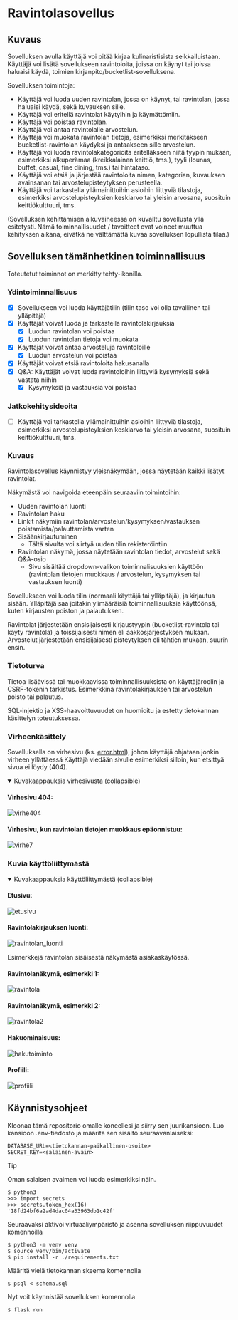 # Ravintolasovellus

## Kuvaus

Sovelluksen avulla käyttäjä voi pitää kirjaa kulinaristisista seikkailuistaan. Käyttäjä voi lisätä sovellukseen ravintoloita, joissa on käynyt tai joissa haluaisi käydä, toimien kirjanpito/bucketlist-sovelluksena.

Sovelluksen toimintoja:
- Käyttäjä voi luoda uuden ravintolan, jossa on käynyt, tai ravintolan, jossa haluaisi käydä, sekä kuvauksen sille.
- Käyttäjä voi eritellä ravintolat käytyihin ja käymättömiin.
- Käyttäjä voi poistaa ravintolan.
- Käyttäjä voi antaa ravintolalle arvostelun.
- Käyttäjä voi muokata ravintolan tietoja, esimerkiksi merkitäkseen bucketlist-ravintolan käydyksi ja antaakseen sille arvostelun.
- Käyttäjä voi luoda ravintolakategorioita eritelläkseen niitä tyypin mukaan, esimerkiksi alkuperämaa (kreikkalainen keittiö, tms.), tyyli (lounas, buffet, casual, fine dining, tms.) tai hintataso.
- Käyttäjä voi etsiä ja järjestää ravintoloita nimen, kategorian, kuvauksen avainsanan tai arvostelupisteytyksen perusteella.
- Käyttäjä voi tarkastella yllämainittuihin asioihin liittyviä tilastoja, esimerkiksi arvostelupisteyksien keskiarvo tai yleisin arvosana, suosituin keittiökulttuuri, tms.

(Sovelluksen kehittämisen alkuvaiheessa on kuvailtu sovellusta yllä esitetysti. Nämä toiminnallisuudet / tavoitteet ovat voineet muuttua kehityksen aikana, eivätkä ne välttämättä kuvaa sovelluksen lopullista tilaa.)

## Sovelluksen tämänhetkinen toiminnallisuus

Toteutetut toiminnot on merkitty tehty-ikonilla.

### Ydintoiminnallisuus

- [x] Sovellukseen voi luoda käyttäjätilin (tilin taso voi olla tavallinen tai ylläpitäjä)
- [x] Käyttäjät voivat luoda ja tarkastella ravintolakirjauksia
  - [x] Luodun ravintolan voi poistaa
  - [x] Luodun ravintolan tietoja voi muokata 
- [x] Käyttäjät voivat antaa arvosteluja ravintoloille
  - [x] Luodun arvostelun voi poistaa
- [x] Käyttäjät voivat etsiä ravintoloita hakusanalla
- [x] Q&A: Käyttäjät voivat luoda ravintoloihin liittyviä kysymyksiä sekä vastata niihin
  - [x] Kysymyksiä ja vastauksia voi poistaa 

### Jatkokehitysideoita
- [ ] Käyttäjä voi tarkastella yllämainittuihin asioihin liittyviä tilastoja, esimerkiksi arvostelupisteyksien keskiarvo tai yleisin arvosana, suosituin keittiökulttuuri, tms.

### Kuvaus

Ravintolasovellus käynnistyy yleisnäkymään, jossa näytetään kaikki lisätyt ravintolat. 

Näkymästä voi navigoida eteenpäin seuraaviin toimintoihin:
- Uuden ravintolan luonti
- Ravintolan haku
- Linkit näkymiin ravintolan/arvostelun/kysymyksen/vastauksen poistamista/palauttamista varten
- Sisäänkirjautuminen
  - Tältä sivulta voi siirtyä uuden tilin rekisteröintiin
- Ravintolan näkymä, jossa näytetään ravintolan tiedot, arvostelut sekä Q&A-osio
  - Sivu sisältää dropdown-valikon toiminnalisuuksien käyttöön (ravintolan tietojen muokkaus / arvostelun, kysymyksen tai vastauksen luonti)

Sovellukseen voi luoda tilin (normaali käyttäjä tai ylläpitäjä), ja kirjautua sisään. Ylläpitäjä saa joitakin ylimääräisiä toiminnallisuuksia käyttöönsä, kuten kirjausten poiston ja palautuksen. 

Ravintolat järjestetään ensisijaisesti kirjaustyypin (bucketlist-ravintola tai käyty ravintola) ja toissijaisesti nimen eli aakkosjärjestyksen mukaan. Arvostelut järjestetään ensisijaisesti pisteytyksen eli tähtien mukaan, suurin ensin.

### Tietoturva

Tietoa lisäävissä tai muokkaavissa toiminnallisuuksista on käyttäjäroolin ja CSRF-tokenin tarkistus. Esimerkkinä ravintolakirjauksen tai arvostelun poisto tai palautus.

SQL-injektio ja XSS-haavoittuvuudet on huomioitu ja estetty tietokannan käsittelyn toteutuksessa.

### Virheenkäsittely

Sovelluksella on virhesivu (ks. [error.html](/templates/error.html)), johon käyttäjä ohjataan jonkin virheen yllättäessä Käyttäjä viedään sivulle esimerkiksi silloin, kun etsittyä sivua ei löydy (404).

<details open>

<summary> Kuvakaappauksia virhesivusta (collapsible) </summary>

#### Virhesivu 404:

![virhe404](https://github.com/kuosaton/tsoha-ravintolasovellus/assets/120479105/c2531840-ab03-4155-8eb0-f476288d150b)


#### Virhesivu, kun ravintolan tietojen muokkaus epäonnistuu:

![virhe7](https://github.com/kuosaton/tsoha-ravintolasovellus/assets/120479105/1dbdf154-5ee8-43a6-a18c-eb424c7860b9)


</details>

### Kuvia käyttöliittymästä

<details open>

<summary> Kuvakaappauksia käyttöliittymästä (collapsible) </summary>


#### Etusivu:

![etusivu](https://github.com/kuosaton/tsoha-ravintolasovellus/assets/120479105/bdb9bcf7-616b-4f11-ba52-769aa0ae4823)

#### Ravintolakirjauksen luonti:

![ravintolan_luonti](https://github.com/kuosaton/tsoha-ravintolasovellus/assets/120479105/bdf160e9-1bf6-4921-b802-61e219d4dea8)


Esimerkkejä ravintolan sisäisestä näkymästä asiakaskäytössä.

#### Ravintolanäkymä, esimerkki 1:

![ravintola](https://github.com/kuosaton/tsoha-ravintolasovellus/assets/120479105/2c201a4a-ff54-4aa7-bbd6-259381e45ba9)

#### Ravintolanäkymä, esimerkki 2:

![ravintola2](https://github.com/kuosaton/tsoha-ravintolasovellus/assets/120479105/2d3625b2-2a57-45bc-acc1-f21d865929e9)

#### Hakuominaisuus:

![hakutoiminto](https://github.com/kuosaton/tsoha-ravintolasovellus/assets/120479105/762bd9ff-805b-460a-8ed2-b94fc70ff50f)

#### Profiili:

![profiili](https://github.com/kuosaton/tsoha-ravintolasovellus/assets/120479105/4e2a8213-c4be-43b6-9e14-9ec73be0b81e)

</details>

## Käynnistysohjeet

Kloonaa tämä repositorio omalle koneellesi ja siirry sen juurikansioon. Luo kansioon .env-tiedosto ja määritä sen sisältö seuraavanlaiseksi:
```
DATABASE_URL=<tietokannan-paikallinen-osoite>
SECRET_KEY=<salainen-avain>
```
> [!TIP]
> Oman salaisen avaimen voi luoda esimerkiksi näin.
```
$ python3
>>> import secrets
>>> secrets.token_hex(16)
'18fd24bf6a2ad4dac04a33963db1c42f'
```

Seuraavaksi aktivoi virtuaaliympäristö ja asenna sovelluksen riippuvuudet komennoilla
```
$ python3 -m venv venv
$ source venv/bin/activate
$ pip install -r ./requirements.txt
```
Määritä vielä tietokannan skeema komennolla
```
$ psql < schema.sql
```
Nyt voit käynnistää sovelluksen komennolla
```
$ flask run
```
